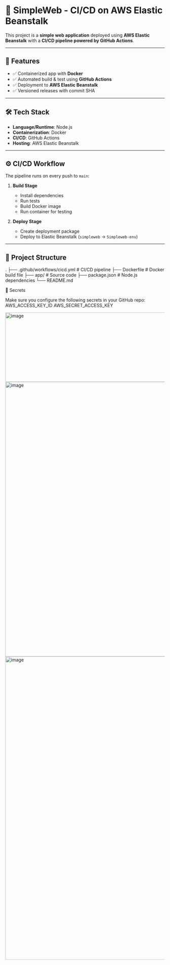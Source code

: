 # 🚀 SimpleWeb - CI/CD on AWS Elastic Beanstalk

This project is a **simple web application** deployed using **AWS Elastic Beanstalk** with a **CI/CD pipeline powered by GitHub Actions**.  

---

## 📌 Features
- ✅ Containerized app with **Docker**  
- ✅ Automated build & test using **GitHub Actions**  
- ✅ Deployment to **AWS Elastic Beanstalk**  
- ✅ Versioned releases with commit SHA  

---

## 🛠️ Tech Stack
- **Language/Runtime**: Node.js  
- **Containerization**: Docker  
- **CI/CD**: GitHub Actions  
- **Hosting**: AWS Elastic Beanstalk  

---

## ⚙️ CI/CD Workflow
The pipeline runs on every push to `main`:

1. **Build Stage**
   - Install dependencies
   - Run tests
   - Build Docker image
   - Run container for testing

2. **Deploy Stage**
   - Create deployment package
   - Deploy to Elastic Beanstalk (`simpleweb` → `Simpleweb-env`)

---

## 📂 Project Structure
.
├── .github/workflows/cicd.yml # CI/CD pipeline
├── Dockerfile # Docker build file
├── app/ # Source code
├── package.json # Node.js dependencies
└── README.md


🔑 Secrets

Make sure you configure the following secrets in your GitHub repo:
AWS_ACCESS_KEY_ID
AWS_SECRET_ACCESS_KEY

<img width="816" height="219" alt="image" src="https://github.com/user-attachments/assets/a11c3f74-6f96-4237-9128-5f60a27ce5ff" />
<img width="1883" height="867" alt="image" src="https://github.com/user-attachments/assets/bfa73c73-2a0d-468d-bb54-5ee9a9283d9d" />
<img width="1859" height="957" alt="image" src="https://github.com/user-attachments/assets/f23ee1d2-c4dd-473f-ba99-127a4f184614" />


